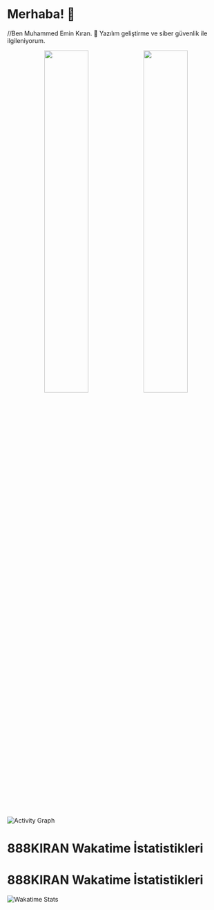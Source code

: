 # Merhaba! 👋
//Ben Muhammed Emin Kıran. 🌟 Yazılım geliştirme ve siber güvenlik ile ilgileniyorum.

<p align="center">
  <img src="https://github-readme-stats.vercel.app/api?username=888KIRAN&show_icons=true&theme=radical&count_private=true" width="45%" />
  <img src="https://github-readme-stats.vercel.app/api/top-langs/?username=888KIRAN&layout=compact&theme=radical" width="45%" />
</p>




![Activity Graph](https://github-readme-activity-graph.vercel.app/graph?username=888KIRAN&theme=gruvbox)
# 888KIRAN Wakatime İstatistikleri

# 888KIRAN Wakatime İstatistikleri

![Wakatime Stats](https://github-readme-stats.vercel.app/api/wakatime?username=888KIRAN&apikey=waka_f6908158-4a6b-4ce8-a2eb-0f9aa6eb26e6&theme=radical)

